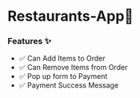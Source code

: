 # Restaurants-App🍔
### Features ✨
- ✅ Can Add Items to Order
- ✅ Can Remove Items from Order
- ✅ Pop up form to Payment
- ✅ Payment Success Message 

